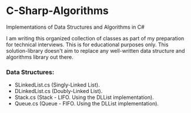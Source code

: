 # C-Sharp-Algorithms
Implementations of Data Structures and Algorithms in C#

I am writing this organized collection of classes as part of my preparation for technical interviews. This is for educational purposes only. This solution-library doesn't aim to replace any well-written data structure and algorithms library out there.

### Data Structures:
* SLinkedList.cs (Singly-Linked List).
* DLinkedList.cs (Doubly-Linked List).
* Stack.cs (Stack - LIFO. Using the DLList implementation).
* Queue.cs (Queue - FIFO. Using the DLList implementation).
